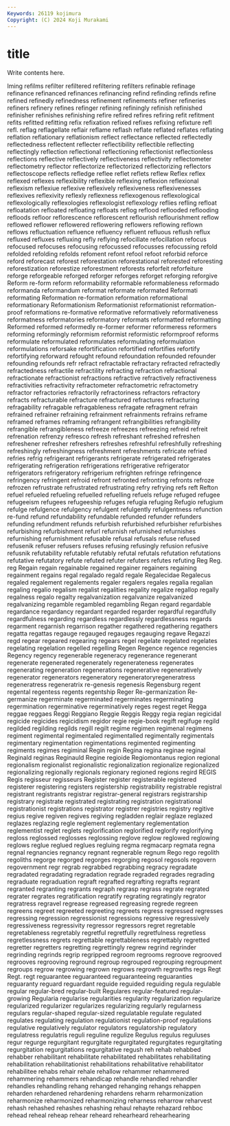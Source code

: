 ```yaml
---
Keywords: 26119 kojimura
Copyright: (C) 2024 Koji Murakami
---
```


# title

Write contents here.



lming refilms
refilter refiltered refiltering refilters refinable refinage refinance refinanced refinances refinancing
refind refinding refinds refine refined refinedly refinedness refinement refinements refiner
refineries refiners refinery refines refinger refining refiningly refinish refinished refinisher
refinishes refinishing refire refired refires refiring refit refitment refits refitted
refitting refix refixation refixed refixes refixing refixture refl refl. reflag
reflagellate reflair reflame reflash reflate reflated reflates reflating reflation reflationary
reflationism reflect reflectance reflected reflectedly reflectedness reflectent reflecter reflectibility reflectible
reflecting reflectingly reflection reflectional reflectioning reflectionist reflectionless reflections reflective reflectively
reflectiveness reflectivity reflectometer reflectometry reflector reflectorize reflectorized reflectorizing reflectors reflectoscope
reflects refledge reflee reflet reflets reflew Reflex reflex reflexed reflexes
reflexibility reflexible reflexing reflexion reflexional reflexism reflexiue reflexive reflexively reflexiveness
reflexivenesses reflexives reflexivity reflexly reflexness reflexogenous reflexological reflexologically reflexologies reflexologist
reflexology reflies refling refloat refloatation refloated refloating refloats reflog reflood
reflooded reflooding refloods refloor reflorescence reflorescent reflourish reflourishment reflow reflowed
reflower reflowered reflowering reflowers reflowing reflown reflows refluctuation refluence refluency
refluent refluous reflush reflux refluxed refluxes refluxing refly reflying refocillate
refocillation refocus refocused refocuses refocusing refocussed refocusses refocussing refold refolded
refolding refolds refoment refont refool refoot reforbid reforce reford reforecast
reforest reforestation reforestational reforested reforesting reforestization reforestize reforestment reforests reforfeit
reforfeiture reforge reforgeable reforged reforger reforges reforget reforging reforgive Reform
re-form reform reformability reformable reformableness reformado reformanda reformandum reformat reformate
reformated Reformati reformating Reformation re-formation reformation reformational reformationary Reformationism Reformationist
reformationist reformation-proof reformations re-formative reformative reformatively reformativeness reformatness reformatories reformatory
reformats reformatted reformatting Reformed reformed reformedly re-former reformer reformeress reformers
reforming reformingly reformism reformist reformistic reformproof reforms reformulate reformulated reformulates
reformulating reformulation reformulations reforsake refortification refortified refortifies refortify refortifying reforward
refought refound refoundation refounded refounder refounding refounds refr refract refractable
refractary refracted refractedly refractedness refractile refractility refracting refraction refractional refractionate
refractionist refractions refractive refractively refractiveness refractivities refractivity refractometer refractometric refractometry
refractor refractories refractorily refractoriness refractors refractory refracts refracturable refracture refractured
refractures refracturing refragability refragable refragableness refragate refragment refrain refrained refrainer
refraining refrainment refrainments refrains reframe reframed reframes reframing refrangent refrangibilities
refrangibility refrangible refrangibleness refreeze refreezes refreezing refreid refreit refrenation refrenzy
refresco refresh refreshant refreshed refreshen refreshener refresher refreshers refreshes refreshful
refreshfully refreshing refreshingly refreshingness refreshment refreshments refricate refried refries refrig
refrigerant refrigerants refrigerate refrigerated refrigerates refrigerating refrigeration refrigerations refrigerative refrigerator
refrigerators refrigeratory refrigerium refrighten refringe refringence refringency refringent refroid refront
refronted refronting refronts refroze refrozen refrustrate refrustrated refrustrating refry refrying
refs reft Refton refuel refueled refueling refuelled refuelling refuels refuge
refuged refugee refugeeism refugees refugeeship refuges refugia refuging Refugio refugium
refulge refulgence refulgency refulgent refulgently refulgentness refunction re-fund refund refundability
refundable refunded refunder refunders refunding refundment refunds refurbish refurbished refurbisher
refurbishes refurbishing refurbishment refurl refurnish refurnished refurnishes refurnishing refurnishment refusable
refusal refusals refuse refused refusenik refuser refusers refuses refusing refusingly
refusion refusive refusnik refutability refutable refutably refutal refutals refutation refutations
refutative refutatory refute refuted refuter refuters refutes refuting Reg Reg.
reg Regain regain regainable regained regainer regainers regaining regainment regains
regal regalado regald regale Regalecidae Regalecus regaled regalement regalements regaler
regalers regales regalia regalian regaling regalio regalism regalist regalities regality
regalize regallop regally regalness regalo regalty regalvanization regalvanize regalvanized regalvanizing
regamble regambled regambling Regan regard regardable regardance regardancy regardant regarded
regarder regardful regardfully regardfulness regarding regardless regardlessly regardlessness regards regarment
regarnish regarrison regather regathered regathering regathers regatta regattas regauge regauged
regauges regauging regave Regazzi regd regear regeared regearing regears regel
regelate regelated regelates regelating regelation regelled regelling Regen Regence regence
regencies Regency regency regenerable regeneracy regenerance regenerant regenerate regenerated regenerately
regenerateness regenerates regenerating regeneration regenerations regenerative regeneratively regenerator regenerators regeneratory
regeneratoryregeneratress regeneratress regeneratrix re-genesis regenesis Regensburg regent regental regentess regents
regentship Reger Re-germanization Re-germanize regerminate regerminated regerminates regerminating regermination regerminative
regerminatively reges regest reget Regga reggae reggaes Reggi Reggiano Reggie
Reggis Reggy regia regian regicidal regicide regicides regicidism regidor regie
regie-book regift regifuge regild regilded regilding regilds regill regilt regime
regimen regimenal regimens regiment regimental regimentaled regimentalled regimentally regimentals regimentary
regimentation regimentations regimented regimenting regiments regimes regiminal Regin regin Regina
regina reginae reginal Reginald reginas Reginauld Regine regioide Regiomontanus region
regional regionalism regionalist regionalistic regionalization regionalize regionalized regionalizing regionally regionals
regionary regioned regions regird REGIS Regis regisseur regisseurs Register register
registerable registered registerer registering registers registership registrability registrable registral registrant
registrants registrar registrar-general registrars registrarship registrary registrate registrated registrating registration
registrational registrationist registrations registrator registrer registries registry regitive regius regive
regiven regives regiving regladden reglair reglaze reglazed reglazes reglazing regle
reglement reglementary reglementation reglementist reglet reglets reglorification reglorified reglorify reglorifying
regloss reglossed reglosses reglossing reglove reglow reglowed reglowing reglows reglue
reglued reglues regluing regma regmacarp regmata regna regnal regnancies regnancy
regnant regnerable regnum Rego rego regolith regoliths regorge regorged regorges
regorging regosol regosols regovern regovernment regr regrab regrabbed regrabbing regracy
regradate regradated regradating regradation regrade regraded regrades regrading regraduate regraduation
regraft regrafted regrafting regrafts regrant regranted regranting regrants regraph regrasp
regrass regrate regrated regrater regrates regratification regratify regrating regratingly regrator
regratress regravel regrease regreased regreasing regrede regreen regreens regreet regreeted
regreeting regreets regress regressed regresses regressing regression regressionist regressions regressive
regressively regressiveness regressivity regressor regressors regret regretable regretableness regretably regretful
regretfully regretfulness regretless regretlessness regrets regrettable regrettableness regrettably regretted regretter
regretters regretting regrettingly regrew regrind regrinder regrinding regrinds regrip regripped
regroom regrooms regroove regrooved regrooves regrooving reground regroup regrouped regrouping
regroupment regroups regrow regrowing regrown regrows regrowth regrowths regs Regt
Regt. regt reguarantee reguaranteed reguaranteeing reguaranties reguaranty reguard reguardant reguide
reguided reguiding regula regulable regular regular-bred regular-built Regulares regular-featured regular-growing
Regularia regularise regularities regularity regularization regularize regularized regularizer regularizes regularizing
regularly regularness regulars regular-shaped regular-sized regulatable regulate regulated regulates regulating
regulation regulationist regulation-proof regulations regulative regulatively regulator regulators regulatorship regulatory
regulatress regulatris reguli reguline regulize Regulus regulus reguluses regur regurge
regurgitant regurgitate regurgitated regurgitates regurgitating regurgitation regurgitations regurgitative regush reh
rehab rehabbed rehabber rehabilitant rehabilitate rehabilitated rehabilitates rehabilitating rehabilitation rehabilitationist
rehabilitations rehabilitative rehabilitator rehabilitee rehabs rehair rehale rehallow rehammer rehammered
rehammering rehammers rehandicap rehandle rehandled rehandler rehandles rehandling rehang rehanged
rehanging rehangs rehappen reharden rehardened rehardening rehardens reharm reharmonization reharmonize
reharmonized reharmonizing reharness reharrow reharvest rehash rehashed rehashes rehashing rehaul
rehayte rehazard rehboc rehead reheal reheap rehear reheard rehearheard rehearhearing
